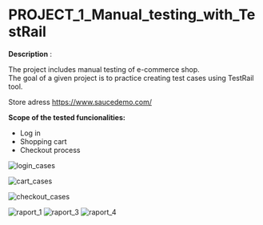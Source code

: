# **PROJECT_1_Manual_testing_with_TestRail**

**Description** :

The project includes manual testing of e-commerce shop.  
The goal of a given project is to practice creating test cases using TestRail tool. 

Store adress https://www.saucedemo.com/

 **Scope of the tested funcionalities:**
 - Log in   
 - Shopping cart 
 - Checkout process



![login_cases](https://github.com/user-attachments/assets/1f3712dc-44e2-417a-9de0-e2af83ff8f06)

![cart_cases](https://github.com/user-attachments/assets/19f7db00-818c-4d77-a2ea-7751fe68d1e3)

![checkout_cases](https://github.com/user-attachments/assets/3b00d1fb-cd9b-4d41-992d-0bb6effb0e23)

![raport_1](https://github.com/user-attachments/assets/10907967-1f59-4823-bdb8-7c8671cc8d4e)
![raport_3](https://github.com/user-attachments/assets/b23f0156-32a6-4e29-8174-4f22acd6d855)
![raport_4](https://github.com/user-attachments/assets/bbcb67df-a6bd-4f25-8da0-d1eb11f1a1a7)


